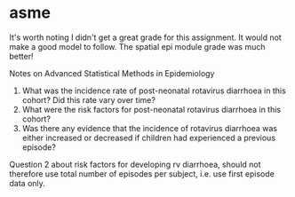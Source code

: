 asme
====

It's worth noting I didn't get a great grade for this assignment. It would not make a good model to follow. 
The spatial epi module grade was much better!

Notes on Advanced Statistical Methods in Epidemiology

1. What was the incidence rate of post-neonatal rotavirus diarrhoea in this cohort? Did this 
rate vary over time?
2. What were the risk factors for post-neonatal rotavirus diarrhoea in this cohort?
3. Was there any evidence that the incidence of rotavirus diarrhoea was either increased or 
decreased if children had experienced a previous episode?


Question 2 about risk factors for developing rv diarrhoea, should not therefore use total number of episodes per subject, i.e. use first episode data only. 
